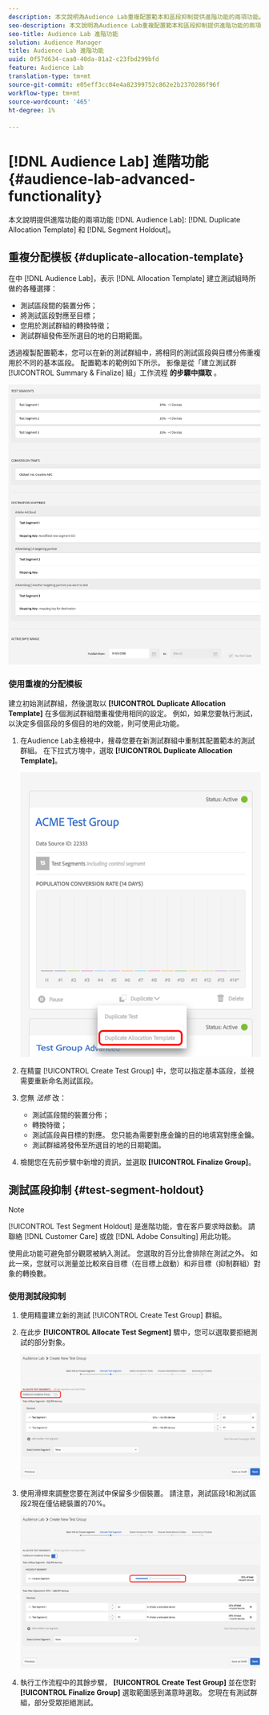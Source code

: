 ```yaml
---
description: 本文說明為Audience Lab重複配置範本和區段抑制提供進階功能的兩項功能。
seo-description: 本文說明為Audience Lab重複配置範本和區段抑制提供進階功能的兩項功能。
seo-title: Audience Lab 進階功能
solution: Audience Manager
title: Audience Lab 進階功能
uuid: 0f57d634-caa0-40da-81a2-c23fbd299bfd
feature: Audience Lab
translation-type: tm+mt
source-git-commit: e05eff3cc04e4a82399752c862e2b2370286f96f
workflow-type: tm+mt
source-wordcount: '465'
ht-degree: 1%

---
```



# [!DNL Audience Lab] 進階功能 {#audience-lab-advanced-functionality}

本文說明提供進階功能的兩項功能 [!DNL Audience Lab]: [!DNL Duplicate Allocation Template] 和 [!DNL Segment Holdout]。

## 重複分配模板 {#duplicate-allocation-template}

<!-- 
<p>The <b>Allocation Template</b> represents how you split a test group into test segments and the way the test segments are mapped to destinations. </p>
 -->

在中 [!DNL Audience Lab]，表示 [!DNL Allocation Template] 建立測試組時所做的各種選擇：

* 測試區段間的裝置分佈；
* 將測試區段對應至目標；
* 您用於測試群組的轉換特徵；
* 測試群組發佈至所選目的地的日期範圍。

透過複製配置範本，您可以在新的測試群組中，將相同的測試區段與目標分佈重複用於不同的基本區段。 配置範本的範例如下所示。 影像是從「建立測試群 [!UICONTROL Summary & Finalize] 組」工作流程 **的步驟中擷取** 。

![](assets/allocation_template_3.png)

<!--
With the option to duplicate allocation templates, you can increase your productivity when running multivariate tests as part of multivariate campaigns.
-->

### 使用重複的分配模板

建立初始測試群組，然後選取以 **[!UICONTROL Duplicate Allocation Template]** 在多個測試群組間重複使用相同的設定。 例如，如果您要執行測試，以決定多個區段的多個目的地的效能，則可使用此功能。

1. 在Audience Lab主檢視中，搜尋您要在新測試群組中重制其配置範本的測試群組。 在下拉式方塊中，選取 **[!UICONTROL Duplicate Allocation Template]**。

   ![](assets/duplicate-allocation-template.png)

2. 在精靈 [!UICONTROL Create Test Group] 中，您可以指定基本區段，並視需要重新命名測試區段。
3. 您無 *法修* 改：

   * 測試區段間的裝置分佈；
   * 轉換特徵；
   * 測試區段與目標的對應。 您只能為需要對應金鑰的目的地填寫對應金鑰。
   * 測試群組將發佈至所選目的地的日期範圍。

4. 檢閱您在先前步驟中新增的資訊，並選取 **[!UICONTROL Finalize Group]**。

## 測試區段抑制 {#test-segment-holdout}

>[!NOTE]
>
>[!UICONTROL Test Segment Holdout] 是進階功能，會在客戶要求時啟動。 請聯絡 [!DNL Customer Care] 或啟 [!DNL Adobe Consulting] 用此功能。

使用此功能可避免部分觀眾被納入測試。 您選取的百分比會排除在測試之外。 如此一來，您就可以測量並比較來自目標（在目標上啟動）和非目標（抑制群組）對象的轉換數。

<!--
<p>Note that this option is different to the control segment because it subtracts the percentage ................. You can withhold an audience group and still use a control segment. </p>
-->

### 使用測試段抑制

1. 使用精靈建立新的測試 [!UICONTROL Create Test Group] 群組。
1. 在此步 **[!UICONTROL Allocate Test Segment]** 驟中，您可以選取要拒絕測試的部分對象。

   ![清單項目](assets/test-segment-holdout.png)

1. 使用滑桿來調整您要在測試中保留多少個裝置。 請注意，測試區段1和測試區段2現在僅佔總裝置的70%。

   ![](assets/test-segment-holdout-selected.png)

1. 執行工作流程中的其餘步驟， **[!UICONTROL Create Test Group]** 並在您對 **[!UICONTROL Finalize Group]** 選取範圍感到滿意時選取。 您現在有測試群組，部分受眾拒絕測試。
